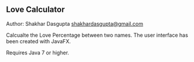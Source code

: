 Love Calculator
---------------

Author: Shakhar Dasgupta <shakhardasgupta@gmail.com>

Calcualte the Love Percentage between two names. The user interface has been created with JavaFX.

Requires Java 7 or higher.
